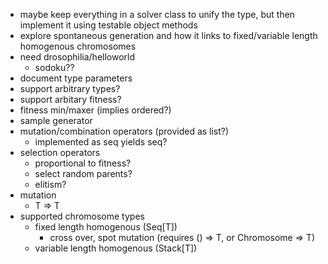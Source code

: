 * maybe keep everything in a solver class to unify the type, but then implement it using testable object methods
* explore spontaneous generation and how it links to fixed/variable length homogenous chromosomes
* need drosophilia/helloworld
  * sodoku??
* document type parameters
* support arbitrary types?
* support arbitary fitness?
* fitness min/maxer (implies ordered?)
* sample generator
* mutation/combination operators (provided as list?)
  * implemented as seq yields seq?
* selection operators
  * proportional to fitness?
  * select random parents?
  * elitism?
* mutation
  * T => T
* supported chromosome types
  * fixed length homogenous (Seq[T])
    * cross over, spot mutation (requires () => T, or Chromosome => T)
  * variable length homogenous (Stack[T])
